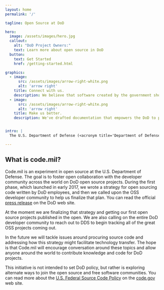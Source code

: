 ```yaml
---
layout: home
permalink: '/'

tagline: Open Source at DoD

hero:
  image: /assets/images/hero.jpg
  callout:
    alt: "DoD Project Owners:"
    text: Learn more about open source in DoD
  button:
    text: Get Started
    href: /getting-started.html

graphics:
  - image:
      src: /assets/images/arrow-right-white.png
      alt: 'arrow right'
    title: Connect with us.
    description: We believe that software created by the government should be shared with the public, and we want to collaborate with civic minded peers to make this happen. Reach out to us to start the discussion!<br><a href='mailto:{{site.email}}' class='usa-button usa-button-small'>{{site.email}}</a> <a href='https://github.com/DeptOfDefense/code.mil' class='usa-button usa-button-small'>Check us out on GitHub</a>
  - image:
      src: /assets/images/arrow-right-white.png
      alt: 'arrow right'
    title: Make us better.
    description: We've drafted documentation that empowers the DoD to participate in the open source community. You can help improve our open source strategy by improving these documents! Open an issue or a pull request with your suggestions.


intro: |
  The U.S. Department of Defense (<acronym title='Department of Defense'>DoD</acronym>) faces unique challenges in open sourcing its code. Unlike most software projects, code written by U.S. Federal government employees typically does not have copyright protections under U.S. and some international laws. This can make it difficult to attach an open source license to our code. [Defense Digital Service](https://dds.mil) (<acronym title='Defense Digital Service'>DDS</acronym>) has been working with DoD and the open source community since early 2017 to develop a guideline for supporting open source software (<acronym title='open source software'>OSS</acronym>) within the Department.

---
```


## What is code.mil?

Code.mil is an experiment in open source at the U.S. Department of Defense. The goal is to foster open collaboration with the developer community across the world on DoD open source projects. During the first phase, which launched in early 2017, we wrote a strategy for open sourcing code written by DoD employees, and then we called upon the OSS developer community to help us finalize that plan. You can read the official [press release](https://www.defense.gov/News/News-Releases/News-Release-View/Article/1092364/dod-announces-the-launch-of-codemil-an-experiment-in-open-source/) on the DoD web site.

At the moment we are finalizing that strategy and getting our first open source projects published in the open. We are also calling on the entire DoD developer community to reach out to DDS to begin tracking all of the great OSS projects coming out.

In the future we will tackle issues around procuring source code and addressing how this strategy might facilitate technology transfer. The hope is that Code.mil will encourage conversation around these topics and allow anyone around the world to contribute knowledge and code for DoD projects.

This initiative is not intended to set DoD policy, but rather is exploring alternate ways to join the open source and free software communities. You can read more about the [U.S. Federal Source Code Policy](https://code.gov/#/policy-guide/docs/overview/introduction) on the [code.gov](https://code.gov) web site.

